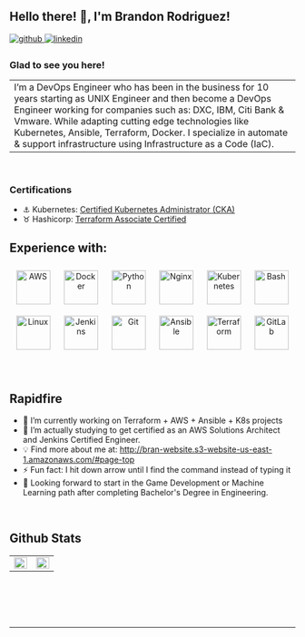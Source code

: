 ## Hello there! 👋, I'm  Brandon Rodriguez!  
  

<a href="https://github.com/brando93" target="_blank">
<img src=https://img.shields.io/badge/github-%2324292e.svg?&style=for-the-badge&logo=github&logoColor=white alt=github style="margin-bottom: 5px;" />
</a>
<a href="https://linkedin.com/in/brandonrodriguezfernandez" target="_blank">
<img src=https://img.shields.io/badge/linkedin-%231E77B5.svg?&style=for-the-badge&logo=linkedin&logoColor=white alt=linkedin style="margin-bottom: 5px;" />
</a>  
  
<br/>

### Glad to see you here!  
<table>
  <tr>
    <td valign="top" width="50%">
I’m a DevOps Engineer who has been in the business for 10 years starting as UNIX Engineer and then become a DevOps Engineer working for companies such as: DXC, IBM, Citi Bank & Vmware. While adapting cutting edge technologies like Kubernetes, Ansible, Terraform, Docker. I specialize in automate & support infrastructure using Infrastructure as a Code (IaC).  
  </tr>
</table>

<br />

### Certifications  
- ⚓ Kubernetes: [Certified Kubernetes Administrator (CKA) ](https://www.credly.com/badges/3fed3477-01e9-4e1c-bd25-ce589fe25808)
- ♉ Hashicorp: [Terraform Associate Certified ](https://www.credly.com/badges/0354d250-9de7-4a66-a0b2-b7ea44cced65)   
  
## Experience with:  
<div align="center">  
<a href="https://aws.amazon.com/" target="_blank"><img style="margin: 10px" src="https://profilinator.rishav.dev/skills-assets/amazonwebservices-original-wordmark.svg" alt="AWS" height="60" /></a>  
<a href="https://www.docker.com/" target="_blank"><img style="margin: 10px" src="https://profilinator.rishav.dev/skills-assets/docker-original-wordmark.svg" alt="Docker" height="60" /></a>  
<a href="https://www.python.org/" target="_blank"><img style="margin: 10px" src="https://profilinator.rishav.dev/skills-assets/python-original.svg" alt="Python" height="60" /></a>  
<a href="https://www.nginx.com/" target="_blank"><img style="margin: 10px" src="https://profilinator.rishav.dev/skills-assets/nginx-original.svg" alt="Nginx" height="60" /></a>  
<a href="https://kubernetes.io/" target="_blank"><img style="margin: 10px" src="https://profilinator.rishav.dev/skills-assets/kubernetes-icon.svg" alt="Kubernetes" height="60" /></a>  
<a href="https://www.gnu.org/software/bash/" target="_blank"><img style="margin: 10px" src="https://profilinator.rishav.dev/skills-assets/gnu_bash-icon.svg" alt="Bash" height="60" /></a>  
<a href="https://www.linux.org/" target="_blank"><img style="margin: 10px" src="https://profilinator.rishav.dev/skills-assets/linux-original.svg" alt="Linux" height="60" /></a>  
<a href="https://www.jenkins.io/" target="_blank"><img style="margin: 10px" src="https://profilinator.rishav.dev/skills-assets/jenkins-icon.svg" alt="Jenkins" height="60" /></a>  
<a href="https://github.com/" target="_blank"><img style="margin: 10px" src="https://profilinator.rishav.dev/skills-assets/git-scm-icon.svg" alt="Git" height="60" /></a>  
<a href="https://www.ansible.com/" target="_blank"><img style="margin: 10px" src="https://profilinator.rishav.dev/skills-assets/ansible.png" alt="Ansible" height="60" /></a>  
<a href="https://www.terraform.io/" target="_blank"><img style="margin: 10px" src="https://profilinator.rishav.dev/skills-assets/terraformio-icon.svg" alt="Terraform" height="60" /></a>  
<a href="https://about.gitlab.com/" target="_blank"><img style="margin: 10px" src="https://profilinator.rishav.dev/skills-assets/gitlab.svg" alt="GitLab" height="60" /></a>  
</div>  

<br/>  

<br/>  


## Rapidfire
  - 🔭 I’m currently working on Terraform + AWS + Ansible + K8s projects  
  - 🌱 I’m actually studying to get certified as an AWS Solutions Architect and Jenkins Certified Engineer.  
  - 💡 Find more about me at: http://bran-website.s3-website-us-east-1.amazonaws.com/#page-top 
  - ⚡ Fun fact: I hit down arrow until I find the command instead of typing it
  - 🚀 Looking forward to start in the Game Development or Machine Learning path after completing Bachelor's Degree in Engineering.


<br />



## Github Stats  
<table><tr><td valign="top" width="50%">

<img src="https://github-readme-stats.vercel.app/api?username=brando93&theme=dark&show_icons=true" align="left" style="width: 100%" />

</td><td valign="top" width="50%">

<img src="https://github-readme-stats.vercel.app/api/top-langs/?username=brando93&hide_border=true&layout=compact" align="left" style="width: 100%" />

</td></tr></table>  

<br/>  

  

<br/>  

  

<br/>  


<br />

----
